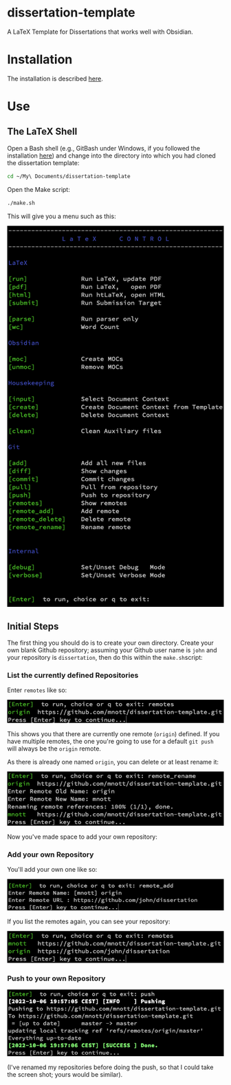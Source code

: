 # dissertation-template
A LaTeX Template for Dissertations that works well with Obsidian.

# Installation

The installation is described [here](Documentation/Installation.md).

# Use

## The LaTeX Shell

Open a Bash shell (e.g., GitBash under Windows, if you followed the installation [here](Documentation/Installation.md)) and change into the directory into which you had cloned the dissertation template:

```bash
cd ~/My\ Documents/dissertation-template
```

Open the Make script:

```bash
./make.sh
```

This will give you a menu such as this:

![](Documentation/Attachments/latex_make_sh.png)


## Initial Steps

The first thing you should do is to create your own directory.  Create your own blank Github repository; assuming your Github user name is `john` and your repository is `dissertation`, then do this within the `make.sh`script:

### List the currently defined Repositories

Enter `remotes` like so:

![](Documentation/Attachments/latex_make_sh_remotes.png)

This shows you that there are currently one remote (`origin`) defined. If you have multiple remotes, the one you're going to use for a default  `git push` will always be the `origin` remote.

As there is already one named `origin`, you can delete or at least rename it:

![](Documentation/Attachments/latex_make_sh_remotes_rename.png)

Now you've made space to add your own repository:

### Add your own Repository

You'll add your own one like so:

![](Documentation/Attachments/latex_make_sh_remotes_add.png)

If you list the remotes again, you can see your repository:

![](Documentation/Attachments/latex_make_sh_remotes_added.png)

### Push to your own Repository

![](Documentation/Attachments/latex_make_sh_push.png)

(I've renamed my repositories before doing the push, so that I could take the screen shot; yours would be similar).













